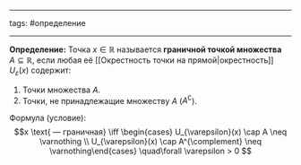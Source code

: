 ___
tags: #определение
___
**Определение:**
Точка $x \in \mathbb{R}$ называется **граничной точкой множества** $A \subseteq \mathbb{R}$, если любая её [[Окрестность точки на прямой|окрестность]] $U_{\varepsilon}(x)$ содержит:

1. Точки множества $A$.
2. Точки, не принадлежащие множеству $A$ ($A^{\complement}$).

Формула (условие):
$$x \text{ — граничная} \iff \begin{cases}
U_{\varepsilon}(x) \cap A \neq \varnothing  \\
U_{\varepsilon}(x) \cap A^{\complement} \neq \varnothing\end{cases} \quad\forall \varepsilon > 0
$$